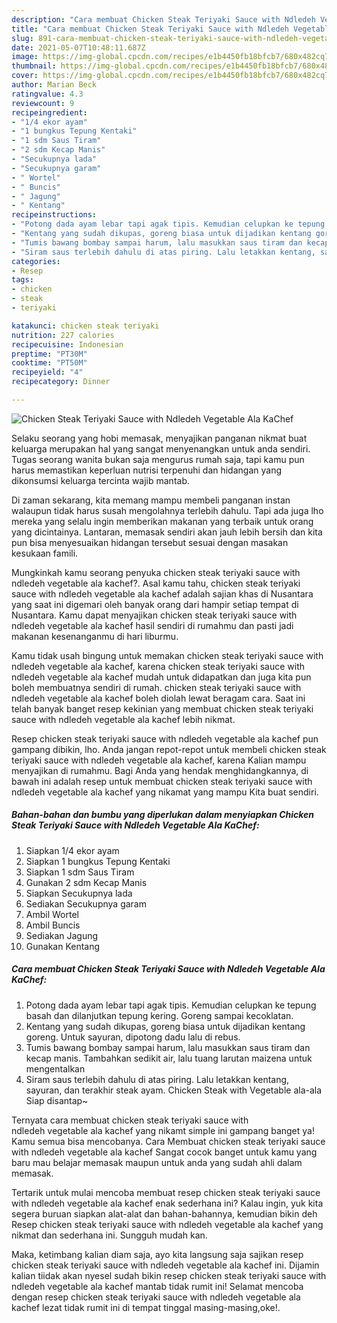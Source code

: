 ```yaml
---
description: "Cara membuat Chicken Steak Teriyaki Sauce with Ndledeh Vegetable Ala KaChef yang enak Untuk Jualan"
title: "Cara membuat Chicken Steak Teriyaki Sauce with Ndledeh Vegetable Ala KaChef yang enak Untuk Jualan"
slug: 891-cara-membuat-chicken-steak-teriyaki-sauce-with-ndledeh-vegetable-ala-kachef-yang-enak-untuk-jualan
date: 2021-05-07T10:48:11.687Z
image: https://img-global.cpcdn.com/recipes/e1b4450fb18bfcb7/680x482cq70/chicken-steak-teriyaki-sauce-with-ndledeh-vegetable-ala-kachef-foto-resep-utama.jpg
thumbnail: https://img-global.cpcdn.com/recipes/e1b4450fb18bfcb7/680x482cq70/chicken-steak-teriyaki-sauce-with-ndledeh-vegetable-ala-kachef-foto-resep-utama.jpg
cover: https://img-global.cpcdn.com/recipes/e1b4450fb18bfcb7/680x482cq70/chicken-steak-teriyaki-sauce-with-ndledeh-vegetable-ala-kachef-foto-resep-utama.jpg
author: Marian Beck
ratingvalue: 4.3
reviewcount: 9
recipeingredient:
- "1/4 ekor ayam"
- "1 bungkus Tepung Kentaki"
- "1 sdm Saus Tiram"
- "2 sdm Kecap Manis"
- "Secukupnya lada"
- "Secukupnya garam"
- " Wortel"
- " Buncis"
- " Jagung"
- " Kentang"
recipeinstructions:
- "Potong dada ayam lebar tapi agak tipis. Kemudian celupkan ke tepung basah dan dilanjutkan tepung kering. Goreng sampai kecoklatan."
- "Kentang yang sudah dikupas, goreng biasa untuk dijadikan kentang goreng. Untuk sayuran, dipotong dadu lalu di rebus."
- "Tumis bawang bombay sampai harum, lalu masukkan saus tiram dan kecap manis. Tambahkan sedikit air, lalu tuang larutan maizena untuk mengentalkan"
- "Siram saus terlebih dahulu di atas piring. Lalu letakkan kentang, sayuran, dan terakhir steak ayam. Chicken Steak with Vegetable ala-ala Siap disantap~"
categories:
- Resep
tags:
- chicken
- steak
- teriyaki

katakunci: chicken steak teriyaki 
nutrition: 227 calories
recipecuisine: Indonesian
preptime: "PT30M"
cooktime: "PT50M"
recipeyield: "4"
recipecategory: Dinner

---
```



![Chicken Steak Teriyaki Sauce with Ndledeh Vegetable Ala KaChef](https://img-global.cpcdn.com/recipes/e1b4450fb18bfcb7/680x482cq70/chicken-steak-teriyaki-sauce-with-ndledeh-vegetable-ala-kachef-foto-resep-utama.jpg)

Selaku seorang yang hobi memasak, menyajikan panganan nikmat buat keluarga merupakan hal yang sangat menyenangkan untuk anda sendiri. Tugas seorang  wanita bukan saja mengurus rumah saja, tapi kamu pun harus memastikan keperluan nutrisi terpenuhi dan hidangan yang dikonsumsi keluarga tercinta wajib mantab.

Di zaman  sekarang, kita memang mampu membeli panganan instan walaupun tidak harus susah mengolahnya terlebih dahulu. Tapi ada juga lho mereka yang selalu ingin memberikan makanan yang terbaik untuk orang yang dicintainya. Lantaran, memasak sendiri akan jauh lebih bersih dan kita pun bisa menyesuaikan hidangan tersebut sesuai dengan masakan kesukaan famili. 



Mungkinkah kamu seorang penyuka chicken steak teriyaki sauce with ndledeh vegetable ala kachef?. Asal kamu tahu, chicken steak teriyaki sauce with ndledeh vegetable ala kachef adalah sajian khas di Nusantara yang saat ini digemari oleh banyak orang dari hampir setiap tempat di Nusantara. Kamu dapat menyajikan chicken steak teriyaki sauce with ndledeh vegetable ala kachef hasil sendiri di rumahmu dan pasti jadi makanan kesenanganmu di hari liburmu.

Kamu tidak usah bingung untuk memakan chicken steak teriyaki sauce with ndledeh vegetable ala kachef, karena chicken steak teriyaki sauce with ndledeh vegetable ala kachef mudah untuk didapatkan dan juga kita pun boleh membuatnya sendiri di rumah. chicken steak teriyaki sauce with ndledeh vegetable ala kachef boleh diolah lewat beragam cara. Saat ini telah banyak banget resep kekinian yang membuat chicken steak teriyaki sauce with ndledeh vegetable ala kachef lebih nikmat.

Resep chicken steak teriyaki sauce with ndledeh vegetable ala kachef pun gampang dibikin, lho. Anda jangan repot-repot untuk membeli chicken steak teriyaki sauce with ndledeh vegetable ala kachef, karena Kalian mampu menyajikan di rumahmu. Bagi Anda yang hendak menghidangkannya, di bawah ini adalah resep untuk membuat chicken steak teriyaki sauce with ndledeh vegetable ala kachef yang nikamat yang mampu Kita buat sendiri.

<!--inarticleads1-->

##### Bahan-bahan dan bumbu yang diperlukan dalam menyiapkan Chicken Steak Teriyaki Sauce with Ndledeh Vegetable Ala KaChef:

1. Siapkan 1/4 ekor ayam
1. Siapkan 1 bungkus Tepung Kentaki
1. Siapkan 1 sdm Saus Tiram
1. Gunakan 2 sdm Kecap Manis
1. Siapkan Secukupnya lada
1. Sediakan Secukupnya garam
1. Ambil  Wortel
1. Ambil  Buncis
1. Sediakan  Jagung
1. Gunakan  Kentang




<!--inarticleads2-->

##### Cara membuat Chicken Steak Teriyaki Sauce with Ndledeh Vegetable Ala KaChef:

1. Potong dada ayam lebar tapi agak tipis. Kemudian celupkan ke tepung basah dan dilanjutkan tepung kering. Goreng sampai kecoklatan.
1. Kentang yang sudah dikupas, goreng biasa untuk dijadikan kentang goreng. Untuk sayuran, dipotong dadu lalu di rebus.
1. Tumis bawang bombay sampai harum, lalu masukkan saus tiram dan kecap manis. Tambahkan sedikit air, lalu tuang larutan maizena untuk mengentalkan
1. Siram saus terlebih dahulu di atas piring. Lalu letakkan kentang, sayuran, dan terakhir steak ayam. Chicken Steak with Vegetable ala-ala Siap disantap~




Ternyata cara membuat chicken steak teriyaki sauce with ndledeh vegetable ala kachef yang nikamt simple ini gampang banget ya! Kamu semua bisa mencobanya. Cara Membuat chicken steak teriyaki sauce with ndledeh vegetable ala kachef Sangat cocok banget untuk kamu yang baru mau belajar memasak maupun untuk anda yang sudah ahli dalam memasak.

Tertarik untuk mulai mencoba membuat resep chicken steak teriyaki sauce with ndledeh vegetable ala kachef enak sederhana ini? Kalau ingin, yuk kita segera buruan siapkan alat-alat dan bahan-bahannya, kemudian bikin deh Resep chicken steak teriyaki sauce with ndledeh vegetable ala kachef yang nikmat dan sederhana ini. Sungguh mudah kan. 

Maka, ketimbang kalian diam saja, ayo kita langsung saja sajikan resep chicken steak teriyaki sauce with ndledeh vegetable ala kachef ini. Dijamin kalian tiidak akan nyesel sudah bikin resep chicken steak teriyaki sauce with ndledeh vegetable ala kachef mantab tidak rumit ini! Selamat mencoba dengan resep chicken steak teriyaki sauce with ndledeh vegetable ala kachef lezat tidak rumit ini di tempat tinggal masing-masing,oke!.

